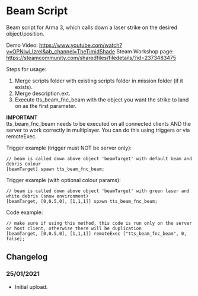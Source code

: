 # Beam Script
Beam script for Arma 3, which calls down a laser strike on the desired object/position.

Demo Video: https://www.youtube.com/watch?v=OPNlwLIzreI&ab_channel=TheTimidShade
Steam Workshop page: https://steamcommunity.com/sharedfiles/filedetails/?id=2373483475

Steps for usage:
1. Merge scripts folder with existing scripts folder in mission folder (if it exists).
2. Merge description.ext.
3. Execute tts_beam_fnc_beam with the object you want the strike to land on as the first parameter.

**IMPORTANT**  
tts_beam_fnc_beam needs to be executed on all connected clients AND the server to work correctly in multiplayer. You can do this using triggers or via remoteExec.

Trigger example (trigger must NOT be server only):
```sqf
// beam is called down above object 'beamTarget' with default beam and debris colour
[beamTarget] spawn tts_beam_fnc_beam; 
```
Trigger example (with optional colour params):
```sqf
// beam is called down above object 'beamTarget' with green laser and white debris (snow environment)
[beamTarget, [0,0.5,0], [1,1,1]] spawn tts_beam_fnc_beam; 
```
Code example:
```sqf
// make sure if using this method, this code is run only on the server or host client, otherwise there will be duplication
[beamTarget, [0,0.5,0], [1,1,1]] remoteExec ["tts_beam_fnc_beam", 0, false];
```

## Changelog
### 25/01/2021
- Initial upload.
